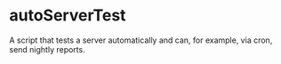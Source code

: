 # autoServerTest

A script that tests a server automatically and can, for example, via cron, send nightly reports.

